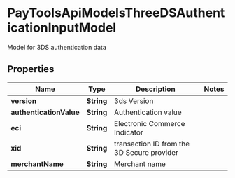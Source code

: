 

# PayToolsApiModelsThreeDSAuthenticationInputModel

Model for 3DS authentication data

## Properties

| Name | Type | Description | Notes |
|------------ | ------------- | ------------- | -------------|
|**version** | **String** | 3ds Version |  |
|**authenticationValue** | **String** | Authentication value |  |
|**eci** | **String** | Electronic Commerce Indicator |  |
|**xid** | **String** | transaction ID from the 3D Secure provider |  |
|**merchantName** | **String** | Merchant name |  |



